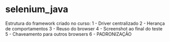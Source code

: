 # selenium_java
Estrutura do framework criado no curso:
1 - Driver centralizado
2 - Herança de comportamentos
3 - Reuso do browser
4 - Screenshot ao final do teste
5 - Chaveamento para outros browsers
6 - PADRONIZAÇÃO
